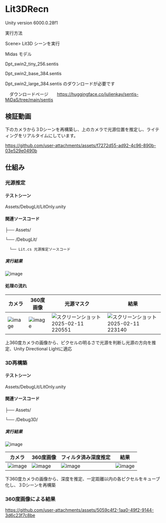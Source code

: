 # Lit3DRecn

Unity version 6000.0.28f1

実行方法

 Scene> Lit3D シーンを実行
 
 Midas モデル　
 
 Dpt_swin2_tiny_256.sentis 
 
 Dpt_swin2_base_384.sentis 
 
 Dpt_swin2_large_384.sentis のダウンロードが必要です
 
 　ダウンロードページ　　https://huggingface.co/julienkay/sentis-MiDaS/tree/main/sentis
## 検証動画

下のカメラから３Dシーンを再構築し、上のカメラで光源位置を推定し、ライティングをリアルタイムにしています。

https://github.com/user-attachments/assets/f7272d55-ad92-4c96-890b-03e529e0490b





## 仕組み

### 光源推定
#### テストシーン
Assets/DebugLit/LitOnly.unity

#### 関連ソースコード

├── Assets/    

   └── /DebugLit/
   
      └── Lit.cs 光源推定ソースコード      
      
##### 実行結果
![image](https://github.com/user-attachments/assets/2510d470-7598-4b9a-953a-56592713eaf2)


#### 処理の流れ
|カメラ|360度画像|光源マスク|結果|
|---|---|---|---|
|![image](https://github.com/user-attachments/assets/18f011ca-5914-447e-83a2-cda49ebdcc4e)|![image](https://github.com/user-attachments/assets/7b93d271-94ac-419d-baac-a7c5d903ceae)|![スクリーンショット 2025-02-11 220551](https://github.com/user-attachments/assets/69e28ed3-e252-4e20-b0f2-33aa880ad82b)|![スクリーンショット 2025-02-11 223140](https://github.com/user-attachments/assets/cc258f9f-cd30-4a14-850f-0a21472e105f)


上360度カメラの画像から、ピクセルの明るさで光源を判断し光源の方向を推定、Unity Directional Lightに適応




### 3D再構築
#### テストシーン
Assets/DebugLit/LitOnly.unity

#### 関連ソースコード

├── Assets/    

   └── /Debug3D/ 

##### 実行結果
![image](https://github.com/user-attachments/assets/e3d70f51-bd0b-4d8d-ba41-2c0e10fb2cea)

|カメラ|360度画像|フィルタ済み深度推定|結果|
|---|---|---|---|
|![image](https://github.com/user-attachments/assets/6a799a6c-339e-4bc4-a462-c61c24263eff)|![image](https://github.com/user-attachments/assets/7b93d271-94ac-419d-baac-a7c5d903ceae)|![image](https://github.com/user-attachments/assets/54389e90-a957-4b8c-8b94-a97dec9cf1a8)|![image](https://github.com/user-attachments/assets/39685b15-62c1-4f3e-ad00-2d2162cd2533)

下360度カメラの画像から、深度を推定、一定距離以内の各ピクセルをキューブ化し、３Dシーンを再構築


### 360度画像による結果

https://github.com/user-attachments/assets/5059c4f2-1aa0-49f2-9144-3d6c23f7c8be


